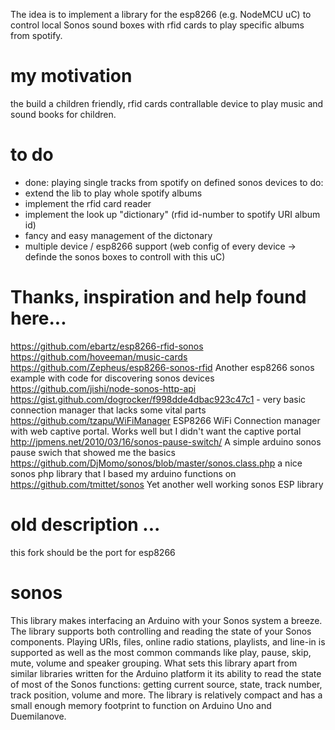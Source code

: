 The idea is to implement a library for the esp8266 (e.g. NodeMCU uC) to control local Sonos sound boxes with rfid cards to play specific albums from spotify.

# my motivation
the build a children friendly, rfid cards contrallable device to play music and sound books for children.

# to do
- done: playing single tracks from spotify on defined sonos devices
to do:
- extend the lib to play whole spotify albums
- implement the rfid card reader
- implement the look up "dictionary" (rfid id-number to spotify URI album id)
- fancy and easy management of the dictonary
- multiple device / esp8266 support (web config of every device -> definde the sonos boxes to controll with this uC)



# Thanks, inspiration and help found here...

https://github.com/ebartz/esp8266-rfid-sonos 
https://github.com/hoveeman/music-cards
https://github.com/Zepheus/esp8266-sonos-rfid Another esp8266 sonos example with code for discovering sonos devices
https://github.com/jishi/node-sonos-http-api
https://gist.github.com/dogrocker/f998dde4dbac923c47c1 - very basic connection manager that lacks some vital parts
https://github.com/tzapu/WiFiManager ESP8266 WiFi Connection manager with web captive portal. Works well but I didn't want the captive portal
http://jpmens.net/2010/03/16/sonos-pause-switch/ A simple arduino sonos pause swich that showed me the basics
https://github.com/DjMomo/sonos/blob/master/sonos.class.php a nice sonos php library that I based my arduino functions on
https://github.com/tmittet/sonos Yet another well working sonos ESP library


# old description ... 


this fork should be the port for esp8266
# sonos
This library makes interfacing an Arduino with your Sonos system a breeze. The library supports both controlling and reading the state of your Sonos components.  Playing URIs, files, online radio stations, playlists, and line-in is supported as well as the most common commands like play, pause, skip, mute, volume and speaker grouping.  What sets this library apart from similar libraries written for the Arduino platform it its ability to read the state of most of the Sonos functions: getting current source, state, track number, track position, volume and more.  The library is relatively compact and has a small enough memory footprint to function on Arduino Uno and Duemilanove.
